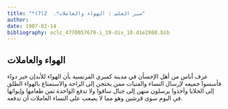 ```yaml
---
title: "*سير العلم : الهواء والعاملات*.  2(7)"
author: 
date: 1907-02-14
bibliography: oclc_4770057679-i_19-div_10.d1e2988.bib
---
```




##  الهواء والعاملات 


 عرف أناس من أهل الإحسأن في مدينة كمبري الفرنسية بأن الهواء للأبدإن خير دواء فأسسوا جميعه لإرسال النساء والفتيات ممن يحتجن إلى الراحة والاستمتاع بالهواء الطلق إلى الخلايا وأخذوا يرسلون منهن إلى جبال سافوا ولا تدفع الواحدة ثمن طعامها وإيوائها في اليوم سوى قرشين وهو مما لا يصعب على النساء العاملات أن تدفعه. 
